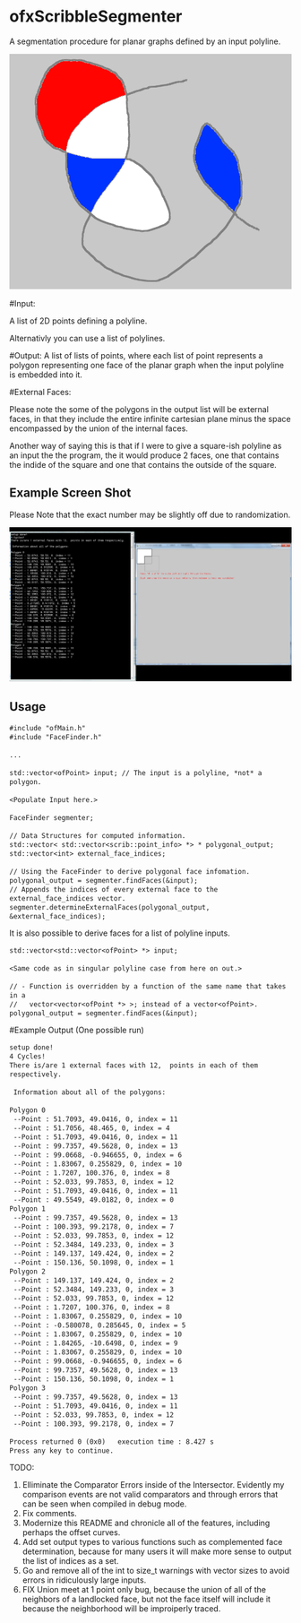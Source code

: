 # ofxScribbleSegmenter
A segmentation procedure for planar graphs defined by an input polyline.

![alt text](https://github.com/Bryce-Summers/ofxScribbleSegmenter/blob/master/Screenshots/Scribble.png "Scribble")

#Input:

A list of 2D points defining a polyline.

Alternativly you can use a list of polylines.

#Output:
A list of lists of points, where each list of point represents a polygon representing one face of the planar graph when the input polyline is embedded into it.

#External Faces:

Please note the some of the polygons in the output list will be external faces, in that they include the entire infinite cartesian plane minus the space encompassed by the union of the internal faces.

Another way of saying this is that if I were to give a square-ish polyline as an input the the program, the it would produce 2 faces, one that contains the indide of the square and one that contains the outside of the square.


Example Screen Shot
-

Please Note that the exact number may be slightly off due to randomization.

![alt text](https://github.com/Bryce-Summers/ofxScribbleSegmenter/blob/master/Screenshots/ExampleSchot-8-1-2015.png "Example and Information Output")

Usage
-

```
#include "ofMain.h"
#include "FaceFinder.h"

...

std::vector<ofPoint> input; // The input is a polyline, *not* a polygon.

<Populate Input here.>

FaceFinder segmenter;

// Data Structures for computed information.
std::vector< std::vector<scrib::point_info> *> * polygonal_output;
std::vector<int> external_face_indices;

// Using the FaceFinder to derive polygonal face infomation.
polygonal_output = segmenter.findFaces(&input);
// Appends the indices of every external face to the external_face_indices vector.
segmenter.determineExternalFaces(polygonal_output, &external_face_indices);

```

It is also possible to derive faces for a list of polyline inputs.

```
std::vector<std::vector<ofPoint> *> input;

<Same code as in singular polyline case from here on out.>

// - Function is overridden by a function of the same name that takes in a
//   vector<vector<ofPoint *> >; instead of a vector<ofPoint>.
polygonal_output = segmenter.findFaces(&input);

```


#Example Output (One possible run)

```
setup done!
4 Cycles!
There is/are 1 external faces with 12,  points in each of them respectively.

 Information about all of the polygons:

Polygon 0
 --Point : 51.7093, 49.0416, 0, index = 11
 --Point : 51.7056, 48.465, 0, index = 4
 --Point : 51.7093, 49.0416, 0, index = 11
 --Point : 99.7357, 49.5628, 0, index = 13
 --Point : 99.0668, -0.946655, 0, index = 6
 --Point : 1.83067, 0.255829, 0, index = 10
 --Point : 1.7207, 100.376, 0, index = 8
 --Point : 52.033, 99.7853, 0, index = 12
 --Point : 51.7093, 49.0416, 0, index = 11
 --Point : 49.5549, 49.0182, 0, index = 0
Polygon 1
 --Point : 99.7357, 49.5628, 0, index = 13
 --Point : 100.393, 99.2178, 0, index = 7
 --Point : 52.033, 99.7853, 0, index = 12
 --Point : 52.3484, 149.233, 0, index = 3
 --Point : 149.137, 149.424, 0, index = 2
 --Point : 150.136, 50.1098, 0, index = 1
Polygon 2
 --Point : 149.137, 149.424, 0, index = 2
 --Point : 52.3484, 149.233, 0, index = 3
 --Point : 52.033, 99.7853, 0, index = 12
 --Point : 1.7207, 100.376, 0, index = 8
 --Point : 1.83067, 0.255829, 0, index = 10
 --Point : -0.580078, 0.285645, 0, index = 5
 --Point : 1.83067, 0.255829, 0, index = 10
 --Point : 1.84265, -10.6498, 0, index = 9
 --Point : 1.83067, 0.255829, 0, index = 10
 --Point : 99.0668, -0.946655, 0, index = 6
 --Point : 99.7357, 49.5628, 0, index = 13
 --Point : 150.136, 50.1098, 0, index = 1
Polygon 3
 --Point : 99.7357, 49.5628, 0, index = 13
 --Point : 51.7093, 49.0416, 0, index = 11
 --Point : 52.033, 99.7853, 0, index = 12
 --Point : 100.393, 99.2178, 0, index = 7

Process returned 0 (0x0)   execution time : 8.427 s
Press any key to continue.
```

TODO:

1. Elliminate the Comparator Errors inside of the Intersector. Evidently my comparison events are not valid comparators and through errors that can be seen when compiled in debug mode.
2. Fix comments.
3. Modernize this README and chronicle all of the features, including perhaps the offset curves.
4. Add set output types to various functions such as complemented face determination,
   because for many users it will make more sense to output the list of indices as a set.
5. Go and remove all of the int to size_t warnings with vector sizes to avoid errors in ridiculously large inputs.
6. FIX Union meet at 1 point only bug, because the union of all of the neighbors of a landlocked face, but not the face itself will include it because the neighborhood will be improiperly traced.

